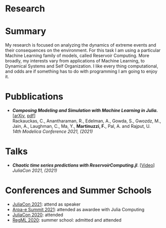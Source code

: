# Research


# Summary 

My research is focused on analyzing the dynamics of extreme events and their consequences on the environment. For this task I am using a particular Machine Learning family of models, called Reservoir Computing. More broadly, my interests vary from applications of Machine Learning, to Dynamical Systems and Self Organization. I like every thing computational, and odds are if something has to do with programming I am going to enjoy it. 

# Pubblications
- **_Composing Modeling and Simulation with Machine Learning in Julia._** [[arXiv](https://arxiv.org/abs/2105.05946), [pdf](https://arxiv.org/pdf/2105.05946.pdf)] <br>
Rackauckas, C., Anantharaman, R., Edelman, A., Gowda, S., Gwozdz, M., Jain, A., Laughman, C., Ma, Y., **Martinuzzi, F.**, Pal, A. and Rajput, U. <br>
_14th Modelica Conference 2021, (2021)_ 


# Talks
- **_Chaotic time series predictions with ReservoirComputing.jl_**. [[Video](https://www.youtube.com/watch?v=kEx_OqOu9dI)] <br>
_JuliaCon 2021, (2021)_

# Conferences and Summer Schools
- [JuliaCon 2021](https://juliacon.org/2021/): attend as speaker
- [Arpa-e Summit 2021](https://www.arpae-summit.com/): attended as awardee with Julia Computing
- [JuliaCon 2020](https://juliacon.org/2020/): attended
- [RegML 2020](http://lcsl.mit.edu/courses/regml/regml2020/): summer school: admitted and attended

